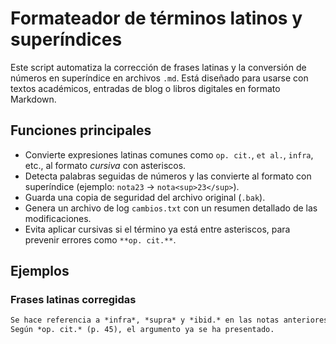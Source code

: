 # Formateador de términos latinos y superíndices

Este script automatiza la corrección de frases latinas y la conversión de números en superíndice en archivos `.md`. Está diseñado para usarse con textos académicos, entradas de blog o libros digitales en formato Markdown.

## Funciones principales

- Convierte expresiones latinas comunes como `op. cit.`, `et al.`, `infra`, etc., al formato *cursiva* con asteriscos.
- Detecta palabras seguidas de números y las convierte al formato con superíndice (ejemplo: `nota23` → `nota<sup>23</sup>`).
- Guarda una copia de seguridad del archivo original (`.bak`).
- Genera un archivo de log `cambios.txt` con un resumen detallado de las modificaciones.
- Evita aplicar cursivas si el término ya está entre asteriscos, para prevenir errores como `**op. cit.**`.

## Ejemplos

### Frases latinas corregidas

```markdown
Se hace referencia a *infra*, *supra* y *ibid.* en las notas anteriores.
Según *op. cit.* (p. 45), el argumento ya se ha presentado.
